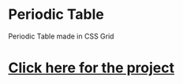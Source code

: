 # Periodic Table
Periodic Table made in CSS Grid

# [Click here for the project](https://periodictable-jra7npmnp-hazems-projects-46b743f4.vercel.app/)
